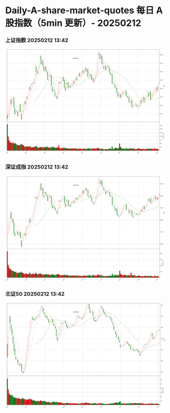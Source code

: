 
# Daily-A-share-market-quotes 每日 A 股指数（5min 更新）- 20250212

### 上证指数 20250212 13:42
![](./fig/2025/2/20250212-sh000001.png)

### 深证成指 20250212 13:42
![](./fig/2025/2/20250212-sz399001.png)

### 北证50 20250212 13:42
![](./fig/2025/2/20250212-bj899050.png)
